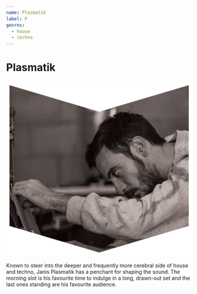 ```yaml
---
name: Plasmatik
label: P
genres:
  - house
  - techno
---
```


# Plasmatik

![](./assets/images/Plasmatik.png)

Known to steer into the deeper and frequently more cerebral side of house and techno, Janis Plasmatik has a penchant for shaping the sound. The morning slot is his favourite time to indulge in a long, drawn-out set and the last ones standing are his favourite audience.
